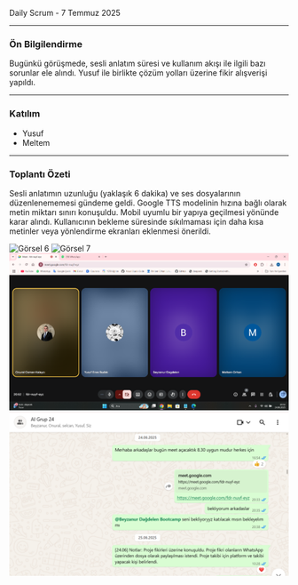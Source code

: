 Daily Scrum - 7 Temmuz 2025

---

### Ön Bilgilendirme
Bugünkü görüşmede, sesli anlatım süresi ve kullanım akışı ile ilgili bazı sorunlar ele alındı. Yusuf ile birlikte çözüm yolları üzerine fikir alışverişi yapıldı.

---

### Katılım
- Yusuf
- Meltem
---

### Toplantı Özeti
Sesli anlatımın uzunluğu (yaklaşık 6 dakika) ve ses dosyalarının düzenlenememesi gündeme geldi.
Google TTS modelinin hızına bağlı olarak metin miktarı sınırı konuşuldu.
Mobil uyumlu bir yapıya geçilmesi yönünde karar alındı.
Kullanıcının bekleme süresinde sıkılmaması için daha kısa metinler veya yönlendirme ekranları eklenmesi önerildi.


![Görsel 6](https://github.com/meltem12344/Bootcamp2025/blob/main/bootcampFiles/sprintOne/dailyScrum/screenshots/4.png?raw=true)
![Görsel 7](https://github.com/meltem12344/Bootcamp2025/blob/main/bootcampFiles/sprintOne/dailyScrum/screenshots/5.png?raw=true)
![Görsel 8](https://github.com/meltem12344/Bootcamp2025/blob/main/bootcampFiles/sprintOne/dailyScrum/screenshots/6.png?raw=true)
![Görsel 8](https://github.com/meltem12344/Bootcamp2025/blob/main/bootcampFiles/sprintOne/dailyScrum/screenshots/7.png?raw=true)

